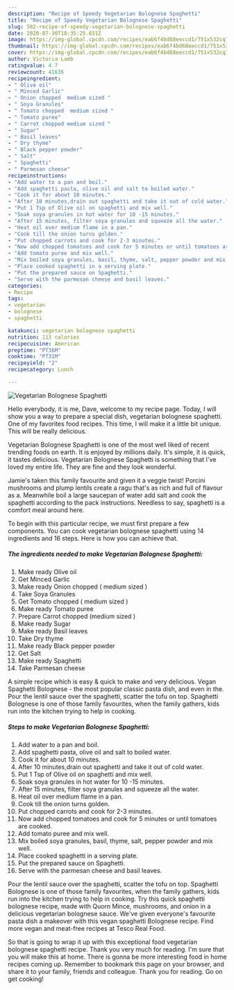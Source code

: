 ```yaml
---
description: "Recipe of Speedy Vegetarian Bolognese Spaghetti"
title: "Recipe of Speedy Vegetarian Bolognese Spaghetti"
slug: 502-recipe-of-speedy-vegetarian-bolognese-spaghetti
date: 2020-07-30T18:35:25.651Z
image: https://img-global.cpcdn.com/recipes/eab6f4bd68eeccd1/751x532cq70/vegetarian-bolognese-spaghetti-recipe-main-photo.jpg
thumbnail: https://img-global.cpcdn.com/recipes/eab6f4bd68eeccd1/751x532cq70/vegetarian-bolognese-spaghetti-recipe-main-photo.jpg
cover: https://img-global.cpcdn.com/recipes/eab6f4bd68eeccd1/751x532cq70/vegetarian-bolognese-spaghetti-recipe-main-photo.jpg
author: Victoria Lamb
ratingvalue: 4.7
reviewcount: 41636
recipeingredient:
- " Olive oil"
- " Minced Garlic"
- " Onion chopped  medium sized "
- " Soya Granules"
- " Tomato chopped  medium sized "
- " Tomato puree"
- " Carrot chopped medium sized "
- " Sugar"
- " Basil leaves"
- " Dry thyme"
- " Black pepper powder"
- " Salt"
- " Spaghetti"
- " Parmesan cheese"
recipeinstructions:
- "Add water to a pan and boil."
- "Add spaghetti pasta, olive oil and salt to boiled water."
- "Cook it for about 10 minutes."
- "After 10 minutes,drain out spaghetti and take it out of cold water."
- "Put 1 Tsp of Olive oil on spaghetti and mix well."
- "Soak soya granules in hot water for 10 -15 minutes."
- "After 15 minutes, filter soya granules and squeeze all the water."
- "Heat oil over medium flame in a pan."
- "Cook till the onion turns golden."
- "Put chopped carrots and cook for 2-3 minutes."
- "Now add chopped tomatoes and cook for 5 minutes or until tomatoes are cooked."
- "Add tomato puree and mix well."
- "Mix boiled soya granules, basil, thyme, salt, pepper powder and mix well."
- "Place cooked spaghetti in a serving plate."
- "Put the prepared sauce on Spaghetti."
- "Serve with the parmesan cheese and basil leaves."
categories:
- Recipe
tags:
- vegetarian
- bolognese
- spaghetti

katakunci: vegetarian bolognese spaghetti 
nutrition: 113 calories
recipecuisine: American
preptime: "PT36M"
cooktime: "PT31M"
recipeyield: "2"
recipecategory: Lunch

---
```



![Vegetarian Bolognese Spaghetti](https://img-global.cpcdn.com/recipes/eab6f4bd68eeccd1/751x532cq70/vegetarian-bolognese-spaghetti-recipe-main-photo.jpg)

Hello everybody, it is me, Dave, welcome to my recipe page. Today, I will show you a way to prepare a special dish, vegetarian bolognese spaghetti. One of my favorites food recipes. This time, I will make it a little bit unique. This will be really delicious.

Vegetarian Bolognese Spaghetti is one of the most well liked of recent trending foods on earth. It is enjoyed by millions daily. It's simple, it is quick, it tastes delicious. Vegetarian Bolognese Spaghetti is something that I've loved my entire life. They are fine and they look wonderful.

Jamie&#39;s taken this family favourite and given it a veggie twist! Porcini mushrooms and plump lentils create a ragu that&#39;s as rich and full of flavour as a. Meanwhile boil a large saucepan of water add salt and cook the spaghetti according to the pack instructions. Needless to say, spaghetti is a comfort meal around here.


To begin with this particular recipe, we must first prepare a few components. You can cook vegetarian bolognese spaghetti using 14 ingredients and 16 steps. Here is how you can achieve that.

<!--inarticleads1-->

##### The ingredients needed to make Vegetarian Bolognese Spaghetti:

1. Make ready  Olive oil
1. Get  Minced Garlic
1. Make ready  Onion chopped ( medium sized )
1. Take  Soya Granules
1. Get  Tomato chopped ( medium sized )
1. Make ready  Tomato puree
1. Prepare  Carrot chopped (medium sized )
1. Make ready  Sugar
1. Make ready  Basil leaves
1. Take  Dry thyme
1. Make ready  Black pepper powder
1. Get  Salt
1. Make ready  Spaghetti
1. Take  Parmesan cheese


A simple recipe which is easy &amp; quick to make and very delicious. Vegan Spaghetti Bolognese - the most popular classic pasta dish, and even in the. Pour the lentil sauce over the spaghetti, scatter the tofu on top. Spaghetti Bolognese is one of those family favourites, when the family gathers, kids run into the kitchen trying to help in cooking. 

<!--inarticleads2-->

##### Steps to make Vegetarian Bolognese Spaghetti:

1. Add water to a pan and boil.
1. Add spaghetti pasta, olive oil and salt to boiled water.
1. Cook it for about 10 minutes.
1. After 10 minutes,drain out spaghetti and take it out of cold water.
1. Put 1 Tsp of Olive oil on spaghetti and mix well.
1. Soak soya granules in hot water for 10 -15 minutes.
1. After 15 minutes, filter soya granules and squeeze all the water.
1. Heat oil over medium flame in a pan.
1. Cook till the onion turns golden.
1. Put chopped carrots and cook for 2-3 minutes.
1. Now add chopped tomatoes and cook for 5 minutes or until tomatoes are cooked.
1. Add tomato puree and mix well.
1. Mix boiled soya granules, basil, thyme, salt, pepper powder and mix well.
1. Place cooked spaghetti in a serving plate.
1. Put the prepared sauce on Spaghetti.
1. Serve with the parmesan cheese and basil leaves.


Pour the lentil sauce over the spaghetti, scatter the tofu on top. Spaghetti Bolognese is one of those family favourites, when the family gathers, kids run into the kitchen trying to help in cooking. Try this quick spaghetti bolognese recipe, made with Quorn Mince, mushrooms, and onion in a delicious vegetarian bolognese sauce. We&#39;ve given everyone&#39;s favourite pasta dish a makeover with this vegan spaghetti Bolognese recipe. Find more vegan and meat-free recipes at Tesco Real Food. 

So that is going to wrap it up with this exceptional food vegetarian bolognese spaghetti recipe. Thank you very much for reading. I'm sure that you will make this at home. There is gonna be more interesting food in home recipes coming up. Remember to bookmark this page on your browser, and share it to your family, friends and colleague. Thank you for reading. Go on get cooking!
